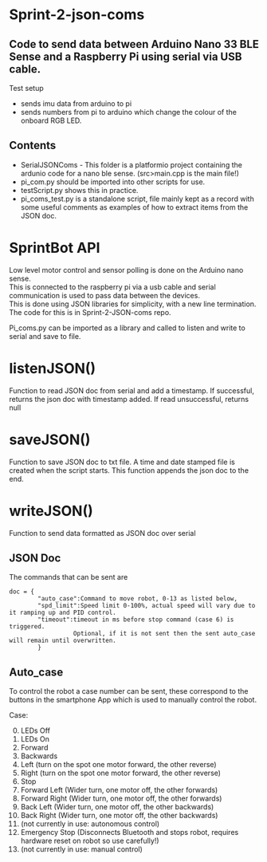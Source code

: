 # Sprint-2-json-coms
## Code to send data between Arduino Nano 33 BLE Sense and a Raspberry Pi using serial via USB cable.

Test setup 
- sends imu data from arduino to pi 
- sends numbers from pi to arduino which change the colour of the onboard RGB LED. 

## Contents
- SerialJSONComs - This folder is a platformio project containing the ardunio code for a nano ble sense. (src>main.cpp is the main file!)
- pi_com.py should be imported into other scripts for use.
- testScript.py shows this in practice. 
- pi_coms_test.py is a standalone script, file mainly kept as a record with some useful comments as examples of how to extract items from the JSON doc.

# SprintBot API
Low level motor control and sensor polling is done on the Arduino nano sense.  
This is connected to the raspberry pi via a usb cable and serial communication is used to pass data between the devices.  
This is done using JSON libraries for simplicity, with a new line termination.   
The code for this is in Sprint-2-JSON-coms repo.  

Pi_coms.py can be imported as a library and called to listen and write to serial and save to file. 

# listenJSON()
Function to read JSON doc from serial and add a timestamp.
If successful, returns the json doc with timestamp added.
If read unsuccessful, returns null

# saveJSON()
Function to save JSON doc to txt file.
A time and date stamped file is created when the script starts.
This function appends the json doc to the end.

# writeJSON()
Function to send data formatted as JSON doc over serial

## JSON Doc
The commands that can be sent are
```
doc = {
        "auto_case":Command to move robot, 0-13 as listed below,
        "spd_limit":Speed limit 0-100%, actual speed will vary due to it ramping up and PID control. 
        "timeout":timeout in ms before stop command (case 6) is triggered. 
                  Optional, if it is not sent then the sent auto_case will remain until overwritten. 
        }
```

## Auto_case
To control the robot a case number can be sent, these correspond to the buttons in the smartphone App which is used to manually control the robot. 

Case:

0. LEDs Off
1. LEDs On
2. Forward
3. Backwards
4. Left (turn on the spot one motor forward, the other reverse)
5. Right (turn on the spot one motor forward, the other reverse)
6. Stop
7. Forward Left (Wider turn, one motor off, the other forwards)
8. Forward Right (Wider turn, one motor off, the other forwards)
9. Back Left (Wider turn, one motor off, the other backwards)
10. Back Right (Wider turn, one motor off, the other backwards)
11. (not currently in use: autonomous control)
12. Emergency Stop (Disconnects Bluetooth and stops robot, requires hardware reset on robot so use carefully!)
13. (not currently in use: manual control)


